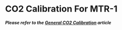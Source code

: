 # CO2 Calibration For MTR-1

##### Please refer to the [General CO2 Calibration](https://wiki.apolloautomation.cloud/books/general/page/co2-calibration) article